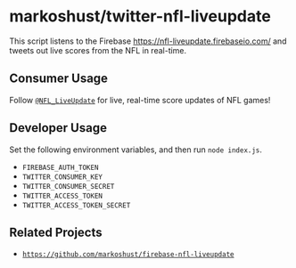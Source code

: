 # markoshust/twitter-nfl-liveupdate

This script listens to the Firebase <a href="https://nfl-liveupdate.firebaseio.com/" target="_blank">https://nfl-liveupdate.firebaseio.com/</a> and tweets out live scores from the NFL in real-time.

## Consumer Usage

Follow <a href="https://twitter.com/NFL_LiveUpdate" target="_blank">`@NFL_LiveUpdate`</a> for live, real-time score updates of NFL games!

## Developer Usage

Set the following environment variables, and then run `node index.js`.

- `FIREBASE_AUTH_TOKEN`
- `TWITTER_CONSUMER_KEY`
- `TWITTER_CONSUMER_SECRET`
- `TWITTER_ACCESS_TOKEN`
- `TWITTER_ACCESS_TOKEN_SECRET`

## Related Projects

- <a href="https://github.com/markoshust/firebase-nfl-liveupdate">`https://github.com/markoshust/firebase-nfl-liveupdate`</a>

